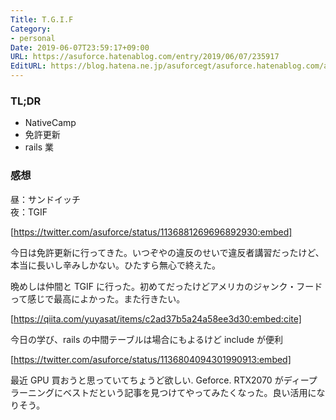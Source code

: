 ```yaml
---
Title: T.G.I.F
Category:
- personal
Date: 2019-06-07T23:59:17+09:00
URL: https://asuforce.hatenablog.com/entry/2019/06/07/235917
EditURL: https://blog.hatena.ne.jp/asuforcegt/asuforce.hatenablog.com/atom/entry/17680117127189329150
---
```


### TL;DR
- NativeCamp
- 免許更新
- rails 業

### 感想
昼：サンドイッチ  
夜：TGIF

[https://twitter.com/asuforce/status/1136881269696892930:embed]


今日は免許更新に行ってきた。いつぞやの違反のせいで違反者講習だったけど、本当に長いし辛みしかない。ひたすら無心で終えた。

晩めしは仲間と TGIF に行った。初めてだったけどアメリカのジャンク・フードって感じで最高によかった。また行きたい。


[https://qiita.com/yuyasat/items/c2ad37b5a24a58ee3d30:embed:cite]


今日の学び、rails の中間テーブルは場合にもよるけど include が便利


[https://twitter.com/asuforce/status/1136804094301990913:embed]



最近 GPU 買おうと思っていてちょうど欲しい. Geforce. RTX2070 がディープラーニングにベストだという記事を見つけてやってみたくなった。良い活用になりそう。
